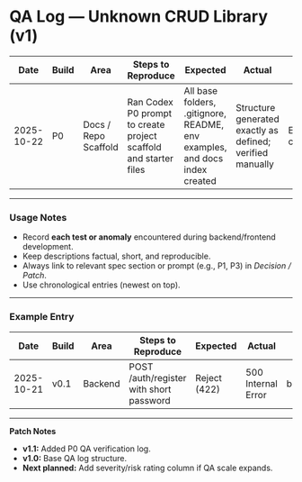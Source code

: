 # QA Log — Unknown CRUD Library (v1)

| Date       | Build | Area                 | Steps to Reproduce                                               | Expected                                                                   | Actual                                                    | Artifacts / Paths                    | Decision / Patch             | Status  |
| ---------- | ----- | -------------------- | ---------------------------------------------------------------- | -------------------------------------------------------------------------- | --------------------------------------------------------- | ------------------------------------ | ---------------------------- | ------- |
| 2025-10-22 | P0    | Docs / Repo Scaffold | Ran Codex P0 prompt to create project scaffold and starter files | All base folders, .gitignore, README, env examples, and docs index created | Structure generated exactly as defined; verified manually | E:/SATYASAI_RAY/unknown-crud-library | Accepted, baseline confirmed | ✅ Fixed |

---

### Usage Notes

* Record **each test or anomaly** encountered during backend/frontend development.
* Keep descriptions factual, short, and reproducible.
* Always link to relevant spec section or prompt (e.g., P1, P3) in *Decision / Patch*.
* Use chronological entries (newest on top).

---

### Example Entry

| Date       | Build | Area    | Steps to Reproduce                      | Expected     | Actual             | Artifacts / Paths       | Decision / Patch            | Status |
| ---------- | ----- | ------- | --------------------------------------- | ------------ | ------------------ | ----------------------- | --------------------------- | ------ |
| 2025-10-21 | v0.1  | Backend | POST /auth/register with short password | Reject (422) | 500 Internal Error | backend/logs/server.log | Added password length check | Fixed  |

---

**Patch Notes**

* **v1.1:** Added P0 QA verification log.
* **v1.0:** Base QA log structure.
* **Next planned:** Add severity/risk rating column if QA scale expands.
